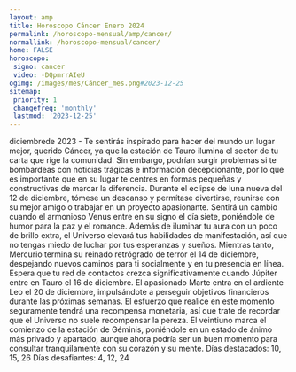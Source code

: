```yaml
---
layout: amp
title: Horoscopo Cáncer Enero 2024 
permalink: /horoscopo-mensual/amp/cancer/
normallink: /horoscopo-mensual/cancer/
home: FALSE
horoscopo:
 signo: cancer
 video: -DQpmrrAIeU
ogimg: /images/mes/Cáncer_mes.png#2023-12-25
sitemap:
 priority: 1
 changefreq: 'monthly'
 lastmod: '2023-12-25'
---
```



diciembrede 2023 - Te sentirás inspirado para hacer del mundo un lugar mejor, querido Cáncer, ya que la estación de Tauro ilumina el sector de tu carta que rige la comunidad.
Sin embargo, podrían surgir problemas si te bombardeas con noticias trágicas e información decepcionante, por lo que es importante que en su lugar te centres en formas pequeñas y constructivas de marcar la diferencia. Durante el eclipse de luna nueva del 12 de diciembre, tómese un descanso y permítase divertirse, reunirse con su mejor amigo o trabajar en un proyecto apasionante.
Sentirá un cambio cuando el armonioso Venus entre en su signo el día siete, poniéndole de humor para la paz y el romance. Además de iluminar tu aura con un poco de brillo extra, el Universo elevará tus habilidades de manifestación, así que no tengas miedo de luchar por tus esperanzas y sueños.
Mientras tanto, Mercurio termina su reinado retrógrado de terror el 14 de diciembre, despejando nuevos caminos para ti socialmente y en tu presencia en línea. Espera que tu red de contactos crezca significativamente cuando Júpiter entre en Tauro el 16 de diciembre. El apasionado Marte entra en el ardiente Leo el 20 de diciembre, impulsándote a perseguir objetivos financieros durante las próximas semanas. El esfuerzo que realice en este momento seguramente tendrá una recompensa monetaria, así que trate de recordar que el Universo no suele recompensar la pereza.
El veintiuno marca el comienzo de la estación de Géminis, poniéndole en un estado de ánimo más privado y apartado, aunque ahora podría ser un buen momento para consultar tranquilamente con su corazón y su mente.
Días destacados: 10, 15, 26
Días desafiantes: 4, 12, 24